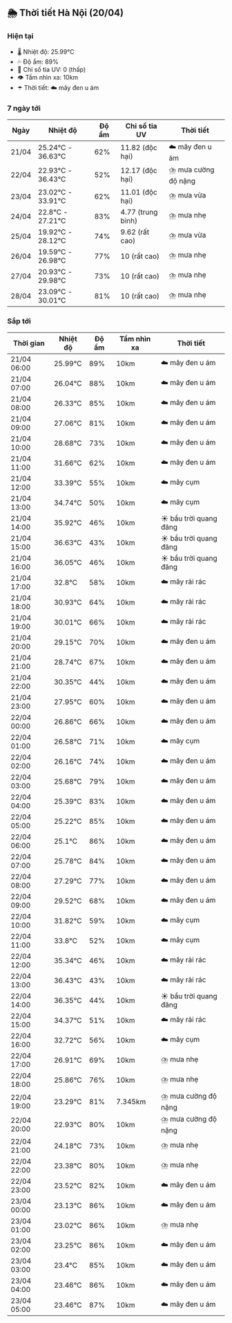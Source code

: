 ## 🌦️ Thời tiết Hà Nội (20/04)

### Hiện tại

- 🌡️ Nhiệt độ: 25.99℃
- 💦 Độ ẩm: 89%
- 🌟 Chỉ số tia UV: 0 (thấp)
- 👁️ Tầm nhìn xa: 10km
- ☂️ Thời tiết: ☁️ mây đen u ám

### 7 ngày tới

| Ngày | Nhiệt độ | Độ ẩm | Chỉ số tia UV | Thời tiết |
| --- | --- | --- | --- | --- |
| 21/04 | 25.24℃ - 36.63℃ | 62% | 11.82 (độc hại) | ☁️ mây đen u ám |
| 22/04 | 22.93℃ - 36.43℃ | 52% | 12.17 (độc hại) | ⛈️ mưa cường độ nặng |
| 23/04 | 23.02℃ - 33.91℃ | 62% | 11.01 (độc hại) | ⛈️ mưa vừa |
| 24/04 | 22.8℃ - 27.21℃ | 83% | 4.77 (trung bình) | ⛈️ mưa nhẹ |
| 25/04 | 19.92℃ - 28.12℃ | 74% | 9.62 (rất cao) | ⛈️ mưa vừa |
| 26/04 | 19.59℃ - 26.98℃ | 77% | 10 (rất cao) | ⛈️ mưa nhẹ |
| 27/04 | 20.93℃ - 29.98℃ | 73% | 10 (rất cao) | ⛈️ mưa nhẹ |
| 28/04 | 23.09℃ - 30.01℃ | 81% | 10 (rất cao) | ⛈️ mưa nhẹ |

### Sắp tới

| Thời gian | Nhiệt độ | Độ ẩm | Tầm nhìn xa | Thời tiết |
| --- | --- | --- | --- | --- |
| 21/04 06:00 | 25.99℃ | 89% | 10km | ☁️ mây đen u ám |
| 21/04 07:00 | 26.04℃ | 88% | 10km | ☁️ mây đen u ám |
| 21/04 08:00 | 26.33℃ | 85% | 10km | ☁️ mây đen u ám |
| 21/04 09:00 | 27.06℃ | 81% | 10km | ☁️ mây đen u ám |
| 21/04 10:00 | 28.68℃ | 73% | 10km | ☁️ mây đen u ám |
| 21/04 11:00 | 31.66℃ | 62% | 10km | ☁️ mây đen u ám |
| 21/04 12:00 | 33.39℃ | 55% | 10km | ☁️ mây cụm |
| 21/04 13:00 | 34.74℃ | 50% | 10km | ☁️ mây cụm |
| 21/04 14:00 | 35.92℃ | 46% | 10km | ☀️ bầu trời quang đãng |
| 21/04 15:00 | 36.63℃ | 43% | 10km | ☀️ bầu trời quang đãng |
| 21/04 16:00 | 36.05℃ | 46% | 10km | ☀️ bầu trời quang đãng |
| 21/04 17:00 | 32.8℃ | 58% | 10km | ☁️ mây rải rác |
| 21/04 18:00 | 30.93℃ | 64% | 10km | ☁️ mây rải rác |
| 21/04 19:00 | 30.01℃ | 66% | 10km | ☁️ mây rải rác |
| 21/04 20:00 | 29.15℃ | 70% | 10km | ☁️ mây đen u ám |
| 21/04 21:00 | 28.74℃ | 67% | 10km | ☁️ mây đen u ám |
| 21/04 22:00 | 30.35℃ | 44% | 10km | ☁️ mây đen u ám |
| 21/04 23:00 | 27.95℃ | 60% | 10km | ☁️ mây đen u ám |
| 22/04 00:00 | 26.86℃ | 66% | 10km | ☁️ mây đen u ám |
| 22/04 01:00 | 26.58℃ | 71% | 10km | ☁️ mây cụm |
| 22/04 02:00 | 26.16℃ | 74% | 10km | ☁️ mây đen u ám |
| 22/04 03:00 | 25.68℃ | 79% | 10km | ☁️ mây đen u ám |
| 22/04 04:00 | 25.39℃ | 83% | 10km | ☁️ mây đen u ám |
| 22/04 05:00 | 25.22℃ | 85% | 10km | ☁️ mây đen u ám |
| 22/04 06:00 | 25.1℃ | 86% | 10km | ☁️ mây đen u ám |
| 22/04 07:00 | 25.78℃ | 84% | 10km | ☁️ mây đen u ám |
| 22/04 08:00 | 27.29℃ | 77% | 10km | ☁️ mây đen u ám |
| 22/04 09:00 | 29.52℃ | 68% | 10km | ☁️ mây đen u ám |
| 22/04 10:00 | 31.82℃ | 59% | 10km | ☁️ mây cụm |
| 22/04 11:00 | 33.8℃ | 52% | 10km | ☁️ mây cụm |
| 22/04 12:00 | 35.34℃ | 46% | 10km | ☁️ mây rải rác |
| 22/04 13:00 | 36.43℃ | 43% | 10km | ☁️ mây rải rác |
| 22/04 14:00 | 36.35℃ | 44% | 10km | ☀️ bầu trời quang đãng |
| 22/04 15:00 | 34.37℃ | 51% | 10km | ☁️ mây rải rác |
| 22/04 16:00 | 32.72℃ | 56% | 10km | ☁️ mây cụm |
| 22/04 17:00 | 26.91℃ | 69% | 10km | ⛈️ mưa nhẹ |
| 22/04 18:00 | 25.86℃ | 76% | 10km | ⛈️ mưa nhẹ |
| 22/04 19:00 | 23.29℃ | 81% | 7.345km | ⛈️ mưa cường độ nặng |
| 22/04 20:00 | 22.93℃ | 80% | 10km | ⛈️ mưa cường độ nặng |
| 22/04 21:00 | 24.18℃ | 73% | 10km | ⛈️ mưa nhẹ |
| 22/04 22:00 | 23.38℃ | 80% | 10km | ⛈️ mưa nhẹ |
| 22/04 23:00 | 23.52℃ | 82% | 10km | ☁️ mây đen u ám |
| 23/04 00:00 | 23.13℃ | 86% | 10km | ☁️ mây đen u ám |
| 23/04 01:00 | 23.02℃ | 86% | 10km | ⛈️ mưa nhẹ |
| 23/04 02:00 | 23.25℃ | 86% | 10km | ☁️ mây đen u ám |
| 23/04 03:00 | 23.4℃ | 85% | 10km | ☁️ mây đen u ám |
| 23/04 04:00 | 23.46℃ | 86% | 10km | ☁️ mây đen u ám |
| 23/04 05:00 | 23.46℃ | 87% | 10km | ☁️ mây đen u ám |
